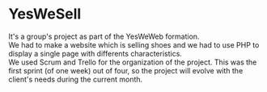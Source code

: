 # YesWeSell

It's a group's project as part of the YesWeWeb formation.  
We had to make a website which is selling shoes and we had to use PHP to display a single page with differents characteristics.  
We used Scrum and Trello for the organization of the project.
This was the first sprint (of one week) out of four, so the project will evolve with the client's needs during the current month.  
